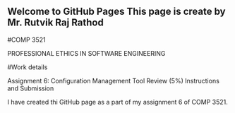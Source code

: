 ## Welcome to GitHub Pages This page is create by Mr. Rutvik Raj Rathod

#COMP 3521

PROFESSIONAL ETHICS IN SOFTWARE ENGINEERING

#Work details

Assignment 6: Configuration Management Tool Review (5%) Instructions and Submission

I have created thi GitHub page as a part of my assignment 6 of COMP 3521.

